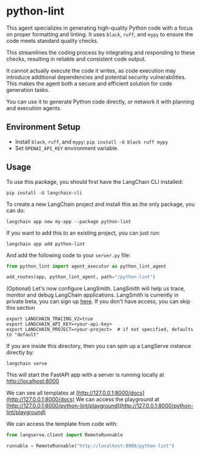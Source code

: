 # python-lint

This agent specializes in generating high-quality Python code with a focus on proper formatting and linting. It uses `black`, `ruff`, and `mypy` to ensure the code meets standard quality checks.

This streamlines the coding process by integrating and responding to these checks, resulting in reliable and consistent code output.

It cannot actually execute the code it writes, as code execution may introduce additional dependencies and potential security vulnerabilities.
This makes the agent both a secure and efficient solution for code generation tasks.

You can use it to generate Python code directly, or network it with planning and execution agents.

## Environment Setup

- Install `black`, `ruff`, and `mypy`: `pip install -U black ruff mypy`
- Set `OPENAI_API_KEY` environment variable.

## Usage

To use this package, you should first have the LangChain CLI installed:

```shell
pip install -U langchain-cli
```

To create a new LangChain project and install this as the only package, you can do:

```shell
langchain app new my-app --package python-lint
```

If you want to add this to an existing project, you can just run:

```shell
langchain app add python-lint
```

And add the following code to your `server.py` file:
```python
from python_lint import agent_executor as python_lint_agent

add_routes(app, python_lint_agent, path="/python-lint")
```

(Optional) Let's now configure LangSmith. 
LangSmith will help us trace, monitor and debug LangChain applications. 
LangSmith is currently in private beta, you can sign up [here](https://smith.langchain.com/). 
If you don't have access, you can skip this section


```shell
export LANGCHAIN_TRACING_V2=true
export LANGCHAIN_API_KEY=<your-api-key>
export LANGCHAIN_PROJECT=<your-project>  # if not specified, defaults to "default"
```

If you are inside this directory, then you can spin up a LangServe instance directly by:

```shell
langchain serve
```

This will start the FastAPI app with a server is running locally at 
[http://localhost:8000](http://localhost:8000)

We can see all templates at [http://127.0.0.1:8000/docs](http://127.0.0.1:8000/docs)
We can access the playground at [http://127.0.0.1:8000/python-lint/playground](http://127.0.0.1:8000/python-lint/playground)  

We can access the template from code with:

```python
from langserve.client import RemoteRunnable

runnable = RemoteRunnable("http://localhost:8000/python-lint")
```
